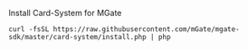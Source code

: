 Install Card-System for MGate
```
curl -fsSL https://raw.githubusercontent.com/mGate/mgate-sdk/master/card-system/install.php | php
```